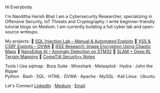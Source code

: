 Hi Everybody

I'm Nanditha Harish Bhat
I am a Cybersecurity Researcher, specializing in Offensive Security, IoT Threats and Cryptography. I write beginner-friendly tutorial blogs on Medium. I am currently building a full cyber lab and open- source writeups.

 My projects:
🔗 [SQL Injection Lab – Manual & Automated Exploits](https://github.com/Nanditha-Bhat/offensive-security-lab)
🔗 [XSS & CSRF Exploits – DVWA](https://github.com/Nanditha-Bhat/xss-csrf-lab)
🔗 [IEEE Research: Image Encryption Using Chaotic Maps](https://ieeexplore.ieee.org/document/10391648)
🔗 [NanoEdge AI – Anomaly Detection on STM32](https://github.com/Nanditha-Bhat/nanoedge-anomaly-iot)
🔗 [SLAM + Deep RL Terrain Mapping](https://github.com/Nanditha-Bhat/slam-rl-robotics)
🔗 [CompTIA Security+ Notes](https://github.com/Nanditha-Bhat/notes-security-plus)

 Tools I Use
sqlmap · Burp Suite · Wireshark · Metasploit · Hydra · John the Ripper  
Python · Bash · SQL · HTML · DVWA · Apache · MySQL · Kali Linux · Ubuntu

 Let's Connect
[LinkedIn](https://www.linkedin.com/in/nandithahbhat) · 
[Medium](https://medium.com/@nandithahbhat) · 
[Email](mailto:nandithahbhat@gmail.com)
